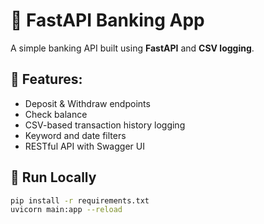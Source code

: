 # 💸 FastAPI Banking App

A simple banking API built using **FastAPI** and **CSV logging**.

## 🧩 Features:
- Deposit & Withdraw endpoints
- Check balance
- CSV-based transaction history logging
- Keyword and date filters
- RESTful API with Swagger UI

## 🚀 Run Locally

```bash
pip install -r requirements.txt
uvicorn main:app --reload
